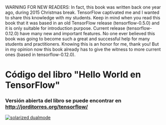 


WARNING FOR NEW READERS: In fact, this book was written back one year ago, during 2015 Christmas break. TensorFlow captivated me and I wanted to share this knowledge with my students. Keep in mind when you read this book that it was based in an old TensorFlow release (tensorflow-0.5.0) and it is only suitable for introduction purpose. Current release (tensorflow-0.12.0) have many new and important features. No one ever believed this book was going to become such a great and successful help for many students and practitioners. Knowing this is an honor for me, thank you! But in my opinion now this book already has to give the witness to more current ones (based in  tensorflow-0.12.0).



# Código del libro "Hello World en TensorFlow"
### Versión abierta del libro se puede encontrar en http://jorditorres.org/tensorflow/

[![solarized dualmode](http://www.jorditorres.org/wp-content/uploads/2016/01/Portada.Libro_-668x1024.png)](#features)
